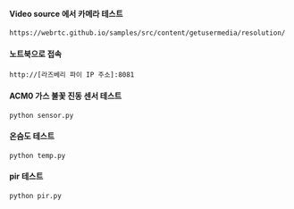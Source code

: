 ####  Video source 에서 카메라 테스트
```less
https://webrtc.github.io/samples/src/content/getusermedia/resolution/
```

#### 노트북으로 접속
```less
http://[라즈베리 파이 IP 주소]:8081
```

#### ACM0 가스 불꽃 진동 센서 테스트
```less
python sensor.py
```

#### 온슴도 테스트
```less
python temp.py
```

#### pir 테스트
```less
python pir.py
```







